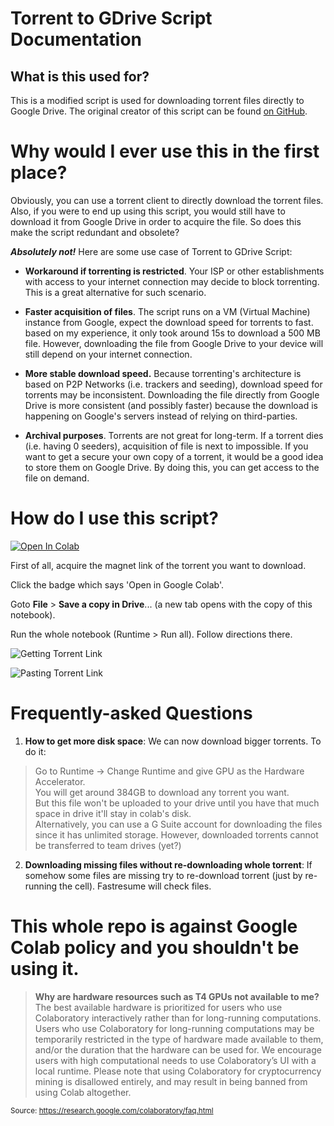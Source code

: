 # Torrent to GDrive Script Documentation
## What is this used for?
This is a modified script is used for downloading torrent files directly to Google Drive. The original creator of this script can be found [on GitHub](https://github.com/r12habh/Torrent-To-Google-Drive-Downloader-v2).

# Why would I ever use this in the first place?
Obviously, you can use a torrent client to directly download the torrent files. Also, if you were to end up using this script, you would still have to download it from Google Drive in order to acquire the file. So does this make the script redundant and obsolete?

***Absolutely not!*** Here are some use case of Torrent to GDrive Script:
- **Workaround if torrenting is restricted**. Your ISP or other establishments with access to your internet connection may decide to block torrenting. This is a great alternative for such scenario.

- **Faster acquisition of files**. The script runs on a VM (Virtual Machine) instance from Google, expect the download speed for torrents to fast. based on my experience, it only took around 15s to download a 500 MB file. However, downloading the file from Google Drive to your device will still depend on your internet connection.

- **More stable download speed.** Because torrenting's architecture is based on P2P Networks (i.e. trackers and seeding), download speed for torrents may be inconsistent. Downloading the file directly from Google Drive is more consistent (and possibly faster) because the download is happening on Google's servers instead of relying on third-parties.

- **Archival purposes**. Torrents are not great for long-term. If a torrent dies (i.e. having 0 seeders), acquisition of file is next to impossible. If you want to get a secure your own copy of a torrent, it would be a good idea to store them on Google Drive. By doing this, you can get access to the file on demand.

# How do I use this script?
<a href="https://colab.research.google.com/https://github.com/DemonTheLemon/Torrent-To-Google-Drive-Downloader-v2/blob/master/Torrent_to_GDrive_Downloader.ipynb" target="_parent"><img src="https://colab.research.google.com/assets/colab-badge.svg" alt="Open In Colab"/></a>

First of all, acquire the magnet link of the torrent you want to download.

Click the badge which says 'Open in Google Colab'.

Goto **File** > **Save a copy in Drive**... (a new tab opens with the copy of this notebook).

Run the whole notebook (Runtime > Run all).
Follow directions there.

![Getting Torrent Link](https://github.com/spireon-ex10/Torrent-To-Google-Drive-Downloader-v2/raw/master/Image/01.jpg)

![Pasting Torrent Link](https://github.com/spireon-ex10/Torrent-To-Google-Drive-Downloader-v2/raw/master/Image/02.jpg)

# Frequently-asked Questions

1. **How to get more disk space**: We can now download bigger torrents. To do it:
> Go to Runtime -> Change Runtime and give GPU as the Hardware Accelerator.  
You will get around 384GB to download any torrent you want.<br>
But this file won't be uploaded to your drive until you have that much space in drive it'll stay in colab's disk.<br>
Alternatively, you can use a G Suite account for downloading the files since it has unlimited storage. However, downloaded torrents cannot be transferred to team drives (yet?)

2. **Downloading missing files without re-downloading whole torrent**: If somehow some files are missing try to re-download torrent (just by re-running the cell). Fastresume will check files.

# This whole repo is against Google Colab policy and you shouldn't be using it.
> **Why are hardware resources such as T4 GPUs not available to me?**
The best available hardware is prioritized for users who use Colaboratory interactively rather than for long-running computations. Users who use Colaboratory for long-running computations may be temporarily restricted in the type of hardware made available to them, and/or the duration that the hardware can be used for. We encourage users with high computational needs to use Colaboratory’s UI with a local runtime.
Please note that using Colaboratory for cryptocurrency mining is disallowed entirely, and may result in being banned from using Colab altogether.

<sub>Source: https://research.google.com/colaboratory/faq.html</sub>
